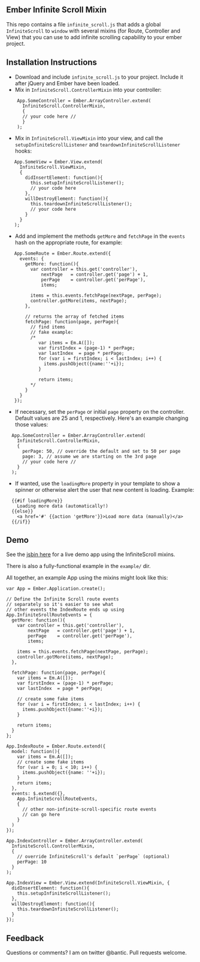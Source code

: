 ## Ember Infinite Scroll Mixin

This repo contains a file `infinite_scroll.js` that adds a global
`InfiniteScroll` to `window` with several mixins (for Route, Controller
and View) that you can use to add infinite scrolling capability to your
ember project.

## Installation Instructions

 * Download and include `infinite_scroll.js` to your project. Include it after jQuery and Ember have been loaded.  
 * Mix in `InfiniteScroll.ControllerMixin` into your controller:

```
    App.SomeController = Ember.ArrayController.extend(
      InfiniteScroll.ControllerMixin,
      {
      // your code here //
      }
    );
```

* Mix in `InfiniteScroll.ViewMixin` into your view, and call the
`setupInfiniteScrollListener` and `teardownInfiniteScrollListener`
hooks:

```
   App.SomeView = Ember.View.extend(
     InfiniteScroll.ViewMixin,
     {
       didInsertElement: function(){
         this.setupInfiniteScrollListener();
         // your code here
       },
       willDestroyElement: function(){
         this.teardownInfiniteScrollListener();
         // your code here
       }
     }
   );
```

* Add and implement the methods `getMore` and `fetchPage` in the `events` hash on the appropriate route,
for example:

```
   App.SomeRoute = Ember.Route.extend({
     events: {
       getMore: function(){
         var controller = this.get('controller'),
             nextPage   = controller.get('page') + 1,
             perPage    = controller.get('perPage'),
             items;

         items = this.events.fetchPage(nextPage, perPage);
         controller.gotMore(items, nextPage);
       },

       // returns the array of fetched items
       fetchPage: function(page, perPage){
         // find items
         // fake example:
         /*
            var items = Em.A([]);
            var firstIndex = (page-1) * perPage;
            var lastIndex  = page * perPage;
            for (var i = firstIndex; i < lastIndex; i++) {
              items.pushObject({name:''+i});
            }

            return items;
         */
       }
     }
   });
```

* If necessary, set the `perPage` or initial `page` property on the controller.
Default values are 25 and 1, respectively. Here's an example changing those values:

```
  App.SomeController = Ember.ArrayController.extend(
    InfiniteScroll.ControllerMixin,
    {
      perPage: 50, // override the default and set to 50 per page
      page: 3, // assume we are starting on the 3rd page
      // your code here //
    }
  );
```

* If wanted, use the `loadingMore` property in your template to show a
spinner or otherwise alert the user that new content is loading. Example:

```
  {{#if loadingMore}}
    Loading more data (automatically!)
  {{else}}
    <a href='#' {{action 'getMore'}}>Load more data (manually)</a>
  {{/if}}
```

## Demo

See the [jsbin here](http://jsbin.com/epepob/4/edit) for a live demo app using the InfiniteScroll mixins.

There is also a fully-functional example in the `example/` dir.

All together, an example App using the mixins might look like this:

```
var App = Ember.Application.create();

// Define the Infinite Scroll route events
// separately so it's easier to see what
// other events the IndexRoute ends up using
App.InfiniteSrollRouteEvents = {
  getMore: function(){
    var controller = this.get('controller'),
        nextPage   = controller.get('page') + 1,
        perPage    = controller.get('perPage'),
        items;

    items = this.events.fetchPage(nextPage, perPage);
    controller.gotMore(items, nextPage);
  },

  fetchPage: function(page, perPage){
    var items = Em.A([]);
    var firstIndex = (page-1) * perPage;
    var lastIndex  = page * perPage;
    
    // create some fake items
    for (var i = firstIndex; i < lastIndex; i++) {
      items.pushObject({name:''+i});
    }

    return items;
  }
};

App.IndexRoute = Ember.Route.extend({
  model: function(){
    var items = Em.A([]);
    // create some fake items
    for (var i = 0; i < 10; i++) {
      items.pushObject({name: ''+i});
    }
    return items;
  },
  events: $.extend({},
    App.InfiniteScrollRouteEvents,
    {
      // other non-infinite-scroll-specific route events
      // can go here
    }
  )
});

App.IndexController = Ember.ArrayController.extend(
  InfiniteScroll.ControllerMixin,
  {
    // override InfiniteScroll's default `perPage` (optional)
    perPage: 10
  }
);

App.IndexView = Ember.View.extend(InfiniteScroll.ViewMixin, {
  didInsertElement: function(){
    this.setupInfiniteScrollListener();
  },
  willDestroyElement: function(){
    this.teardownInfiniteScrollListener();
  }
});
```

## Feedback

Questions or comments? I am on twitter @bantic. Pull requests welcome.
